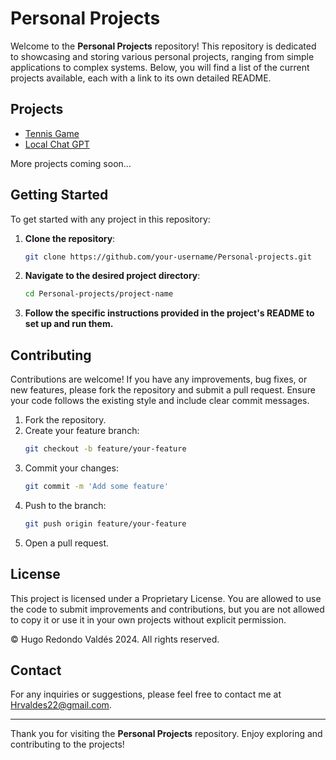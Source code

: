 # Personal Projects

Welcome to the **Personal Projects** repository! This repository is dedicated to showcasing and storing various personal projects, ranging from simple applications to complex systems. Below, you will find a list of the current projects available, each with a link to its own detailed README.

## Projects

- [Tennis Game](Tennis/README.md)
- [Local Chat GPT](ChatGPT-Local/README.md)

More projects coming soon...

## Getting Started

To get started with any project in this repository:

1. **Clone the repository**:
   ```sh
   git clone https://github.com/your-username/Personal-projects.git
   ```
2. **Navigate to the desired project directory**:
   ```sh
   cd Personal-projects/project-name
   ```
3. **Follow the specific instructions provided in the project's README to set up and run them.**

## Contributing

Contributions are welcome! If you have any improvements, bug fixes, or new features, please fork the repository and submit a pull request. Ensure your code follows the existing style and include clear commit messages.

1. Fork the repository.
2. Create your feature branch:
   ```sh
   git checkout -b feature/your-feature
   ```
3. Commit your changes:
   ```sh
   git commit -m 'Add some feature'
   ```
4. Push to the branch:
   ```sh
   git push origin feature/your-feature
   ```
5. Open a pull request.

## License

This project is licensed under a Proprietary License. You are allowed to use the code to submit improvements and contributions, but you are not allowed to copy it or use it in your own projects without explicit permission.

© Hugo Redondo Valdés 2024. All rights reserved.

## Contact

For any inquiries or suggestions, please feel free to contact me at [Hrvaldes22@gmail.com](mailto:Hrvaldes22@gmail.com).

---

Thank you for visiting the **Personal Projects** repository. Enjoy exploring and contributing to the projects!
